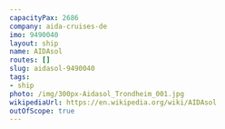 ```yaml
---
capacityPax: 2686
company: aida-cruises-de
imo: 9490040
layout: ship
name: AIDAsol
routes: []
slug: aidasol-9490040
tags:
- ship
photo: /img/300px-Aidasol_Trondheim_001.jpg
wikipediaUrl: https://en.wikipedia.org/wiki/AIDAsol
outOfScope: true
---
```

